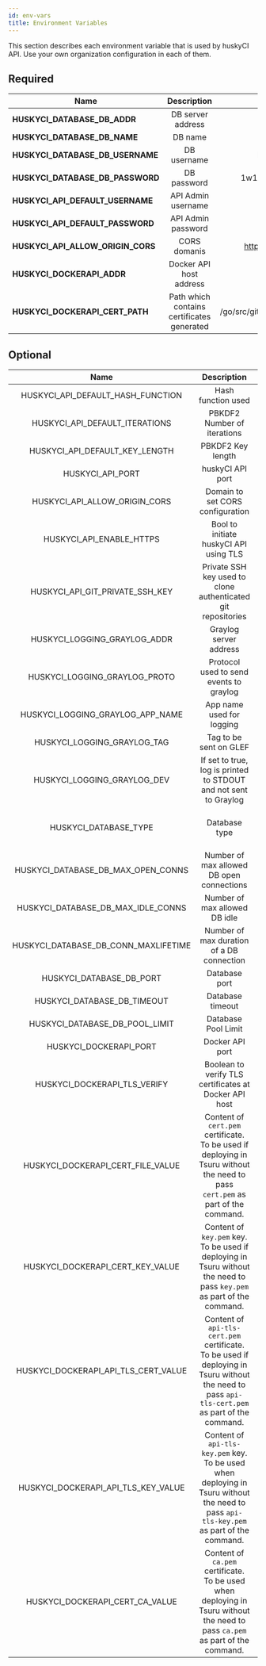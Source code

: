 ```yaml
---
id: env-vars
title: Environment Variables
---
```


This section describes each environment variable that is used by huskyCI API. Use your own organization configuration in each of them.

## Required

| Name | Description | Example |
|----|:----:|:----:|
| **HUSKYCI_DATABASE_DB_ADDR** | DB server address | 10.10.10.12 |  
| **HUSKYCI_DATABASE_DB_NAME** | DB name | huskyCI-DB-123 |
| **HUSKYCI_DATABASE_DB_USERNAME** | DB username | huskyCI-User-123 |
| **HUSKYCI_DATABASE_DB_PASSWORD** | DB password | 1w1lln0tU53th15p455w0rd |
| **HUSKYCI_API_DEFAULT_USERNAME** | API Admin username | huskyCIAdmin |
| **HUSKYCI_API_DEFAULT_PASSWORD** | API Admin password | huskyCIPassword |
| **HUSKYCI_API_ALLOW_ORIGIN_CORS** | CORS domanis | https://huskyci.myorg.com |
| **HUSKYCI_DOCKERAPI_ADDR** | Docker API host address | 10.10.10.13 |
| **HUSKYCI_DOCKERAPI_CERT_PATH** | Path which contains certificates generated | /go/src/github.com/globocom/huskyCI/ |



## Optional

| Name | Description | Default Value |
|:----:|:----:|:----:|
| HUSKYCI_API_DEFAULT_HASH_FUNCTION | Hash function used | SHA512 |
| HUSKYCI_API_DEFAULT_ITERATIONS | PBKDF2 Number of iterations | 100000 |
| HUSKYCI_API_DEFAULT_KEY_LENGTH | PBKDF2 Key length | 512 |
| HUSKYCI_API_PORT | huskyCI API port | 8888 |
| HUSKYCI_API_ALLOW_ORIGIN_CORS | Domain to set CORS configuration | localhost |
| HUSKYCI_API_ENABLE_HTTPS | Bool to initiate huskyCI API using TLS | false |
| HUSKYCI_API_GIT_PRIVATE_SSH_KEY | Private SSH key used to clone authenticated git repositories | "" |
| HUSKYCI_LOGGING_GRAYLOG_ADDR | Graylog server address | "" |
| HUSKYCI_LOGGING_GRAYLOG_PROTO | Protocol used to send events to graylog | "" (use `tcp` or `udp`) |
| HUSKYCI_LOGGING_GRAYLOG_APP_NAME | App name used for logging | "" |
| HUSKYCI_LOGGING_GRAYLOG_TAG | Tag to be sent on GLEF | "" |
| HUSKYCI_LOGGING_GRAYLOG_DEV | If set to true, log is printed to STDOUT and not sent to Graylog | "" (use `true` or `false`) |
| HUSKYCI_DATABASE_TYPE | Database type | mongodb (use `postgresql` or `mongodb`) |
| HUSKYCI_DATABASE_DB_MAX_OPEN_CONNS | Number of max allowed DB open connections | 1 |
| HUSKYCI_DATABASE_DB_MAX_IDLE_CONNS | Number of max allowed DB idle | 1 |
| HUSKYCI_DATABASE_DB_CONN_MAXLIFETIME | Number of max duration of a DB connection | `time.hour` (use nanoseconds) |
| HUSKYCI_DATABASE_DB_PORT | Database port | 27017 |
| HUSKYCI_DATABASE_DB_TIMEOUT | Database timeout | 60 (use seconds) |
| HUSKYCI_DATABASE_DB_POOL_LIMIT | Database Pool Limit | 1000 |
| HUSKYCI_DOCKERAPI_PORT | Docker API port | 2376 |
| HUSKYCI_DOCKERAPI_TLS_VERIFY | Boolean to verify TLS certificates at Docker API host | 1 (use `1`, `0` or `true`, `false`) |
| HUSKYCI_DOCKERAPI_CERT_FILE_VALUE | Content of `cert.pem` certificate. To be used if deploying in Tsuru without the need to pass `cert.pem` as part of the command. | "" (use `-----BEGIN CERTIFICATE----- ... -----END CERTIFICATE-----`) |
| HUSKYCI_DOCKERAPI_CERT_KEY_VALUE | Content of `key.pem` key. To be used if deploying in Tsuru without the need to pass `key.pem` as part of the command. | "" (use `-----BEGIN RSA PRIVATE KEY----- ... -----END RSA PRIVATE KEY-----`) |
| HUSKYCI_DOCKERAPI_API_TLS_CERT_VALUE | Content of `api-tls-cert.pem` certificate. To be used if deploying in Tsuru without the need to pass `api-tls-cert.pem` as part of the command. | "" (use `-----BEGIN CERTIFICATE----- ... -----END CERTIFICATE-----`) |
| HUSKYCI_DOCKERAPI_API_TLS_KEY_VALUE | Content of `api-tls-key.pem` key. To be used when deploying in Tsuru without the need to pass `api-tls-key.pem` as part of the command. | "" (use `-----BEGIN PRIVATE KEY----- ... -----END PRIVATE KEY-----`) |
| HUSKYCI_DOCKERAPI_CERT_CA_VALUE | Content of `ca.pem` certificate. To be used when deploying in Tsuru without the need to pass `ca.pem` as part of the command. | "" ( use `-----BEGIN CERTIFICATE----- ... -----END CERTIFICATE-----`) |
